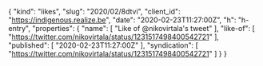 {
  "kind": "likes",
  "slug": "2020/02/8dtvi",
  "client_id": "https://indigenous.realize.be",
  "date": "2020-02-23T11:27:00Z",
  "h": "h-entry",
  "properties": {
    "name": [
      "Like of @nikovirtala's tweet"
    ],
    "like-of": [
      "https://twitter.com/nikovirtala/status/1231517498400542721"
    ],
    "published": [
      "2020-02-23T11:27:00Z"
    ],
    "syndication": [
      "https://twitter.com/nikovirtala/status/1231517498400542721"
    ]
  }
}
